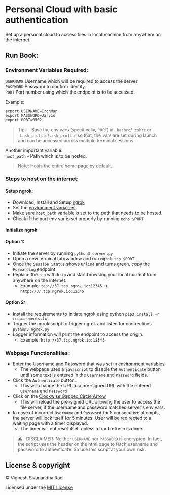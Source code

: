 # Personal Cloud with basic authentication
Set up a personal cloud to access files in local machine from anywhere on the internet.

## Run Book:
### Environment Variables Required:
`USERNAME` Username which will be required to access the server.
<br>
`PASSWORD` Password to confirm identity.
<br>
`PORT` Port number using which the endpoint is to be accessed.

Example:
```
export USERNAME=IronMan
export PASSWORD=Jarvis
export PORT=0502
```
> Tip:bulb: &nbsp; Save the env vars (specifically, `PORT`) in `.bashrc`/`.zshrc` or `.bash_profile`/`.zsh_profile` so that, the vars are set during launch and can be accessed across multiple terminal sessions.

Another important variable:<br>
`host_path` - Path which is to be hosted.
> Note: Hosts the entire home page by default.

### Steps to host on the internet:
#### Setup ngrok:
- Download, Install and Setup [ngrok](https://ngrok.com/)
- Set the [environment variables](https://github.com/thevickypedia/personal_cloud/blob/main/README.md#environment-variables-required)
- Make sure `host_path` variable is set to the path that needs to be hosted.
- Check if the port env var is set properly by running `echo $PORT`
#### Initialize ngrok:
#### Option 1:
- Initiate the server by running `python3 server.py`
- Open a new terminal tab/window and run `ngrok tcp $PORT`
- Once the `Session Status` shows `Online` and turns green, copy the `Forwarding` endpoint.
- Replace the `tcp` with `http` and start browsing your local content from anywhere on the internet.
   - Example: `tcp://37.tcp.ngrok.io:12345` &#8594; `http://37.tcp.ngrok.io:12345`
#### Option 2:
- Install the requirements to initiate ngrok using python `pip3 install -r requirements.txt`
- Trigger the ngrok script to trigger ngrok and listen for connections `python3 ngrok.py`
- Logger information will print the endpoint to access the origin.
  - Example: `http://37.tcp.ngrok.io:12345`

### Webpage Functionalities:
- Enter the Username and Password that was set in [environment variables](https://github.com/thevickypedia/personal_cloud/blob/main/README.md#environment-variables-required)
   - The webpage uses a `javascript` to disable the `Authenticate` button until some text is entered in the `Username` and `Password` fields.
- Click the `Authenticate` button.
   - This will change the URL to a pre-signed URL with the entered `Username` and `Password`
- Click on the [Clockwise Gapped Circle Arrow](https://www.toptal.com/designers/htmlarrows/arrows/clockwise-gapped-circle-arrow/)
   - This will reload the pre-signed URL allowing the user to access the file server, if the username and password matches server's env vars.
- In case of incorrect `Username` and `Password` for 5 consecutive attempts, the server will lock itself for 5 minutes. User will be redirected to a waiting page with a timer displayed.
   - The timer will not reset itself unless a hard refresh is done.

> :warning: &nbsp; DISCLAIMER: Neither `USERNAME` nor `PASSWORD` is encrypted. In fact, the script uses the header on the html page to fetch username and password to authenticate. So use this script at your own risk.

## License & copyright

&copy; Vignesh Sivanandha Rao

Licensed under the [MIT License](LICENSE)
